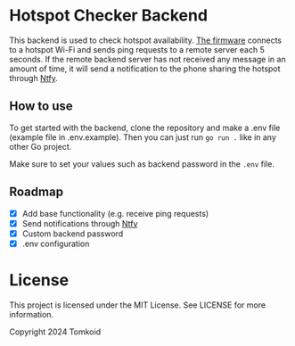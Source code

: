 # Hotspot Checker Backend 

This backend is used to check hotspot availability. [The firmware](https://codeberg.org/tomkoid/hotspot-checker-firmware) connects to a hotspot Wi-Fi and sends ping requests to a remote server each 5 seconds. If the remote backend server has not received any message in an amount of time, it will send a notification to the phone sharing the hotspot through [Ntfy](https://ntfy.sh/).

## How to use

To get started with the backend, clone the repository and make a .env file (example file in .env.example). Then you can just run `go run .` like in any other Go project.

Make sure to set your values such as backend password in the `.env` file.

## Roadmap

- [x] Add base functionality (e.g. receive ping requests)
- [x] Send notifications through [Ntfy](https://ntfy.sh/) 
- [x] Custom backend password 
- [x] .env configuration 

# License

This project is licensed under the MIT License. See LICENSE for more information.

Copyright 2024 Tomkoid
